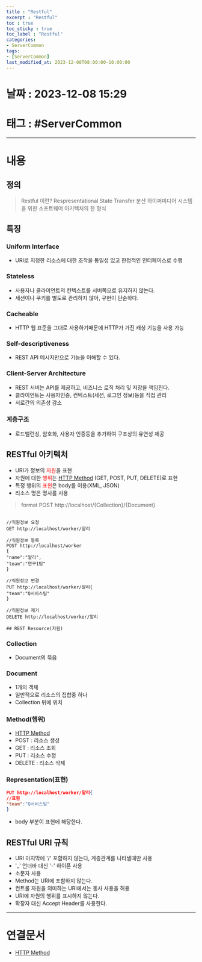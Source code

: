 ```yaml
---
title : "Restful"
excerpt : "Restful"
toc : true
toc_sticky : true
toc_label : "Restful"
categories:
- ServerCommon
tags:
- [ServerCommon]
last_modified_at: 2023-12-08T08:00:00-10:00:00
---
```


# 날짜 : 2023-12-08 15:29

# 태그 : #ServerCommon 
---

# 내용

## 정의
> Restful 이란?
> Respresentational State Transfer
> 분산 하이퍼미디어 시스템을 위한 소프트웨어 아키텍처의 한 형식

## 특징

### Uniform Interface
- URI로 지정한 리소스에 대한 조작을 통일성 있고 한정적인 인터페이스로 수행

### Stateless
- 사용자나 클라이언트의 컨텍스트를 서버쪽으로 유지하지 않는다.
- 세션이나 쿠키를 별도로 관리하지 않아, 구현이 단순하다.

### Cacheable
- HTTP 웹 표준을 그대로 사용하기때문에 HTTP가 가진 캐싱 기능을 사용 가능

### Self-descriptiveness
- REST API 메시지만으로 기능을 이해할 수 있다.

### Client-Server Architecture
- REST 서버는 API를 제공하고, 비즈니스 로직 처리 및 저장을 책임진다.
- 클라이언트는 사용자인증, 컨텍스트(세션, 로그인 정보)등을 직접 관리
- 서로간의 의존성 감소

### 계층구조
- 로드밸런싱, 암호화, 사용자 인증등을 추가하여 구조상의 유연성 제공

## RESTful 아키텍처
- URI가 정보의 <span style="color:red">자원</span>을 표현
- 자원에 대한 <span style="color:red">행위</span>는 [HTTP Method](../../ServerCommon/ServerCommon-HTTP-Method) (GET, POST, PUT, DELETE)로 표현
- 특정 행위의 <span style="color:red">표현</span>은 body를 이용(XML, JSON)
- 리소스 명은 명사를 사용
> format
> POST http://localhost/{Collection}/{Document}

```

//직원정보 요청
GET http://localhost/worker/얄리

//직원정보 등록
POST http://localhost/worker
{
"name":"얄리",
"team":"연구1팀"
}

//직원정보 변경
PUT http://localhost/worker/얄리{
"team":"Q서비스팀"
}

//직원정보 제거
DELETE http://localhost/worker/얄리

## REST Resource(자원)
```

### Collection
- Document의 묶음

### Document
- 1개의 객체
- 일반적으로 리소스의 집합중 하나
- Collection 뒤에 위치

### Method(행위)
- [HTTP Method](../../ServerCommon/ServerCommon-HTTP-Method)
- POST : 리소스 생성
- GET : 리소스 조회
- PUT : 리소스 수정
- DELETE : 리소스 삭제

### Representation(표현)

```json
PUT http://localhost/worker/얄리{
//표현
"team":"Q서비스팀"
}
```

- body 부분이 표현에 해당한다.

## RESTful URI 규칙
- URI 마지막에 '/' 포함하지 않는다, 계층관계를 나타낼때만 사용
- '_' 언더바 대신 '-' 하이픈 사용
- 소문자 사용
- Method는 URI에 포함하지 않는다.
- 컨트롤 자원을 의미하는 URI에서는 동사 사용을 허용
- URI에 자원의 행위를 표시하지 않는다.
- 확장자 대신 Accept Header를 사용한다.

---

# 연결문서
- [HTTP Method](../../ServerCommon/ServerCommon-HTTP-Method)